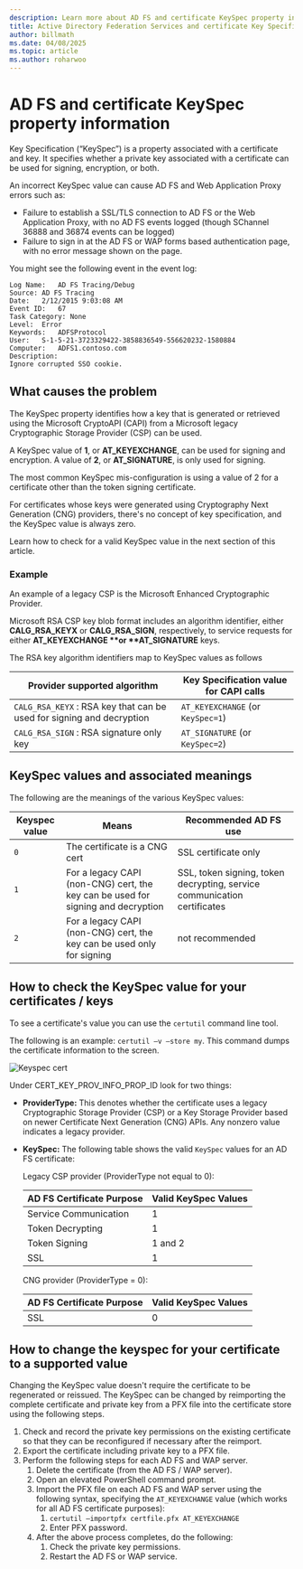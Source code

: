 ```yaml
---
description: Learn more about AD FS and certificate KeySpec property information
title: Active Directory Federation Services and certificate Key Specification property Information
author: billmath
ms.date: 04/08/2025
ms.topic: article
ms.author: roharwoo
---
```


# AD FS and certificate KeySpec property information

Key Specification (“KeySpec”) is a property associated with a certificate and key. It specifies whether a private key associated with a certificate can be used for signing, encryption, or both.

An incorrect KeySpec value can cause AD FS and Web Application Proxy errors such as:

- Failure to establish a SSL/TLS connection to AD FS or the Web Application Proxy, with no AD FS events logged (though SChannel 36888 and 36874 events can be logged)
- Failure to sign in at the AD FS or WAP forms based authentication page, with no error message shown on the page.

You might see the following event in the event log:

```
Log Name:   AD FS Tracing/Debug
Source: AD FS Tracing
Date:   2/12/2015 9:03:08 AM
Event ID:   67
Task Category: None
Level:  Error
Keywords:   ADFSProtocol
User:   S-1-5-21-3723329422-3858836549-556620232-1580884
Computer:   ADFS1.contoso.com
Description:
Ignore corrupted SSO cookie.
```

## What causes the problem

The KeySpec property identifies how a key that is generated or retrieved using the Microsoft CryptoAPI (CAPI) from a Microsoft legacy Cryptographic Storage Provider (CSP) can be used.

A KeySpec value of **1**, or **AT_KEYEXCHANGE**, can be used for signing and encryption. A value of **2**, or **AT_SIGNATURE**, is only used for signing.

The most common KeySpec mis-configuration is using a value of 2 for a certificate other than the token signing certificate.

For certificates whose keys were generated using Cryptography Next Generation (CNG) providers, there's no concept of key specification, and the KeySpec value is always zero.

Learn how to check for a valid KeySpec value in the next section of this article.

### Example

An example of a legacy CSP is the Microsoft Enhanced Cryptographic Provider.

Microsoft RSA CSP key blob format includes an algorithm identifier, either **CALG_RSA_KEYX** or **CALG_RSA_SIGN**, respectively, to service requests for either <strong>AT_KEYEXCHANGE **or **AT_SIGNATURE</strong> keys.

The RSA key algorithm identifiers map to KeySpec values as follows

| Provider supported algorithm| Key Specification value for CAPI calls |
| --- | --- |
|`CALG_RSA_KEYX` : RSA key that can be used for signing and decryption| `AT_KEYEXCHANGE` (or `KeySpec=1`)|
`CALG_RSA_SIGN` : RSA signature only key |`AT_SIGNATURE` (or `KeySpec=2`)|

## KeySpec values and associated meanings

The following are the meanings of the various KeySpec values:

|Keyspec value|Means|Recommended AD FS use|
| --- | --- | --- |
|`0`|The certificate is a CNG cert|SSL certificate only|
|`1`|For a legacy CAPI (non-CNG) cert, the key can be used for signing and decryption|    SSL, token signing, token decrypting, service communication certificates|
|`2`|For a legacy CAPI (non-CNG) cert, the key can be used only for signing|not recommended|

## How to check the KeySpec value for your certificates / keys

To see a certificate's value you can use the `certutil` command line tool.

The following is an example: `certutil –v –store my`.  This command dumps the certificate information to the screen.

![Keyspec cert](media/AD-FS-and-KeySpec-Property/keyspec1.png)

Under CERT_KEY_PROV_INFO_PROP_ID look for two things:

- **ProviderType:** This denotes whether the certificate uses a legacy Cryptographic Storage Provider (CSP) or a Key Storage Provider based on newer Certificate Next Generation (CNG) APIs. Any nonzero value indicates a legacy provider.
- **KeySpec:** The following table shows the valid `KeySpec` values for an AD FS certificate:

   Legacy CSP provider (ProviderType not equal to 0):

   |AD FS Certificate Purpose|Valid KeySpec Values|
   | --- | --- |
   |Service Communication|1|
   |Token Decrypting|1|
   |Token Signing|1 and 2|
   |SSL|1|

   CNG provider (ProviderType = 0):

   |AD FS Certificate Purpose|Valid KeySpec Values|
   | --- | --- |
   |SSL|0|

## How to change the keyspec for your certificate to a supported value

Changing the KeySpec value doesn't require the certificate to be regenerated or reissued. The KeySpec can be changed by reimporting the complete certificate and private key from a PFX file into the certificate store using the following steps.

1. Check and record the private key permissions on the existing certificate so that they can be reconfigured if necessary after the reimport.
1. Export the certificate including private key to a PFX file.
1. Perform the following steps for each AD FS and WAP server.
    1. Delete the certificate (from the AD FS / WAP server).
    1. Open an elevated PowerShell command prompt.
    1. Import the PFX file on each AD FS and WAP server using the following syntax, specifying the `AT_KEYEXCHANGE` value (which works for all AD FS certificate purposes):
        1. `certutil –importpfx certfile.pfx AT_KEYEXCHANGE`
        1. Enter PFX password.
    1. After the above process completes, do the following:
        1. Check the private key permissions.
        1. Restart the AD FS or WAP service.
